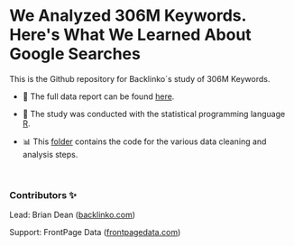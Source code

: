 # **We Analyzed 306M Keywords. Here's What We Learned About Google Searches**

This is the Github repository for Backlinko´s study of 306M Keywords.

-   📝 The full data report can be found [here](https://frontpagedata.com/google-searches).

-   🔨 The study was conducted with the statistical programming language [R](https://www.r-project.org/).

-   📊 This [folder](https://github.com/backlinko-llc/2020-google-searches/tree/master/rmd) contains the code for the various data cleaning and analysis steps.

 

### **Contributors ✨**

Lead: Brian Dean ([backlinko.com](https://backlinko.com/))

Support: FrontPage Data ([frontpagedata.com](https://frontpagedata.com/))
